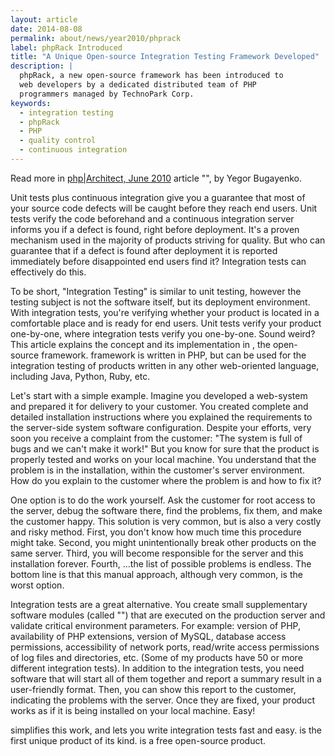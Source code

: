 ```yaml
---
layout: article
date: 2014-08-08
permalink: about/news/year2010/phprack
label: phpRack Introduced
title: "A Unique Open-source Integration Testing Framework Developed"
description: |
  phpRack, a new open-source framework has been introduced to
  web developers by a dedicated distributed team of PHP
  programmers managed by TechnoPark Corp.
keywords:
  - integration testing
  - phpRack
  - PHP
  - quality control
  - continuous integration
---
```


Read more in [php|Architect, June 2010](http://www.phparch.com/magazine/2010/june/) article "", by 
Yegor Bugayenko.

Unit tests plus continuous integration give you a guarantee that most of your source code defects 
will be caught before they reach end users. Unit tests verify the code beforehand and a continuous 
integration server informs you if a defect is found, right before deployment. It's a proven 
mechanism used in the majority of products striving for quality. But who can guarantee that if a 
defect is found after deployment it is reported immediately before disappointed end users find it? 
Integration tests can effectively do this.

To be short, "Integration Testing" is similar to unit testing, however the testing subject is not 
the software itself, but its deployment environment. With integration tests, you're verifying 
whether your product is located in a comfortable place and is ready for end users. Unit tests verify 
your product one-by-one, where integration tests verify you one-by-one. Sound weird? This article 
explains the concept and its implementation in , the open-source framework. framework is written in 
PHP, but can be used for the integration testing of products written in any other web-oriented 
language, including Java, Python, Ruby, etc.

Let's start with a simple example. Imagine you developed a web-system and prepared it for delivery 
to your customer. You created complete and detailed installation instructions where you explained 
the requirements to the server-side system software configuration. Despite your efforts, very soon 
you receive a complaint from the customer: "The system is full of bugs and we can't make it work!" 
But you know for sure that the product is properly tested and works on your local machine. You 
understand that the problem is in the installation, within the customer's server environment. How do 
you explain to the customer where the problem is and how to fix it?

One option is to do the work yourself. Ask the customer for root access to the server, debug the 
software there, find the problems, fix them, and make the customer happy. This solution is very 
common, but is also a very costly and risky method. First, you don't know how much time this 
procedure might take. Second, you might unintentionally break other products on the same server. 
Third, you will become responsible for the server and this installation forever. Fourth, ...the list 
of possible problems is endless. The bottom line is that this manual approach, although very common, 
is the worst option.

Integration tests are a great alternative. You create small supplementary software modules (called 
"") that are executed on the production server and validate critical environment parameters. For 
example: version of PHP, availability of PHP extensions, version of MySQL, database access 
permissions, accessibility of network ports, read/write access permissions of log files and 
directories, etc. (Some of my products have 50 or more different integration tests). In addition to 
the integration tests, you need software that will start all of them together and report a summary 
result in a user-friendly format. Then, you can show this report to the customer, indicating the 
problems with the server. Once they are fixed, your product works as if it is being installed on 
your local machine. Easy!

simplifies this work, and lets you write integration tests fast and easy. is the first unique 
product of its kind. is a free open-source product.
